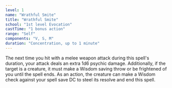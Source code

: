 ```yaml
---
level: 1
name: "Wrathful Smite"
title: "Wrathful Smite"
school: "1st level Evocation"
castTime: "1 bonus action"
range: "Self"
components: "V, S, M"
duration: "Concentration, up to 1 minute"
---
```


The next time you hit with a melee weapon attack during this spell's duration, your attack deals an extra 1d6 psychic damage. Additionally, if the target is a creature, it must make a Wisdom saving throw or be frightened of you until the spell ends. As an action, the creature can make a Wisdom check against your spell save DC to steel its resolve and end this spell.
